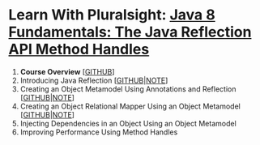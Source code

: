 # Learn With Pluralsight: [Java 8 Fundamentals: The Java Reflection API Method Handles][course]

1. **Course Overview** [[GITHUB][m1.gh]]
2. Introducing Java Reflection [[GITHUB][m2.gh]|[NOTE][m2.gh.note]]
3. Creating an Object Metamodel Using Annotations and Reflection [[GITHUB][m3.gh]|[NOTE][m3.gh.note]]
4. Creating an Object Relational Mapper Using an Object Metamodel [[GITHUB][m4.gh]|[NOTE][m4.gh.note]]
5. Injecting Dependencies in an Object Using an Object Metamodel
6. Improving Performance Using Method Handles

[course]: https://app.pluralsight.com/library/courses/java-fundamentals-reflection-api-method-handles
[m1.gh]: https://github.com/reinielfc/lrn-ps-java8-reflection-api-method-handles/tree/main
[m2.gh]: https://github.com/reinielfc/lrn-ps-java8-reflection-api-method-handles/tree/2-IntroducingJavaReflection
[m2.gh.note]: https://github.com/reinielfc/lrn-ps-java8-reflection-api-method-handles/blob/2-IntroducingJavaReflection/2-IntroducingJavaReflection.note.md
[m3.gh]: https://github.com/reinielfc/lrn-ps-java8-reflection-api-method-handles/tree/3-CreatingAnObjectMetamodelUsingAnnotationsAndReflection
[m3.gh.note]: https://github.com/reinielfc/lrn-ps-java8-reflection-api-method-handles/blob/3-CreatingAnObjectMetamodelUsingAnnotationsAndReflection/3-CreatingAnObjectMetamodelUsingAnnotationsAndReflection.note.md
[m4.gh]: https://github.com/reinielfc/lrn-ps-java8-reflection-api-method-handles/tree/4-CreatingAnObjectRelationalMapperUsingAnObjectMetamodel
[m4.gh.note]: https://github.com/reinielfc/lrn-ps-java8-reflection-api-method-handles/blob/4-CreatingAnObjectRelationalMapperUsingAnObjectMetamodel/README.md#4-creating-an-object-relational-mapper-using-an-object-metamodel
[m5]: 5-InjectingDependenciesInAnObjectUsingAnObjectMetamodel
[m6]: 6-ImprovingPerformanceUsingMethodHandles
